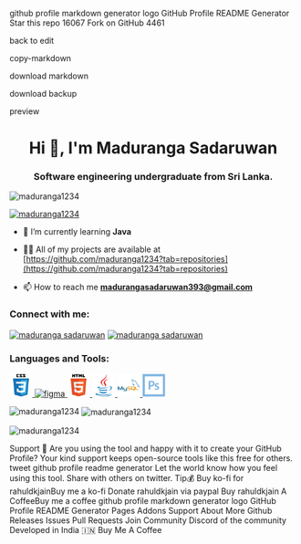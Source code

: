 github profile markdown generator logo
GitHub Profile README Generator
Star this repo
16067
Fork on GitHub
4461

back to edit

copy-markdown

download markdown

download backup

preview
<h1 align="center">Hi 👋, I'm Maduranga Sadaruwan</h1>
<h3 align="center">Software engineering undergraduate from Sri Lanka.</h3>

<p align="left"> <img src="https://komarev.com/ghpvc/?username=maduranga1234&label=Profile%20views&color=0e75b6&style=flat" alt="maduranga1234" /> </p>

<p align="left"> <a href="https://github.com/ryo-ma/github-profile-trophy"><img src="https://github-profile-trophy.vercel.app/?username=maduranga1234" alt="maduranga1234" /></a> </p>

- 🌱 I’m currently learning **Java**

- 👨‍💻 All of my projects are available at [https://github.com/maduranga1234?tab=repositories](https://github.com/maduranga1234?tab=repositories)

- 📫 How to reach me **madurangasadaruwan393@gmail.com**

<h3 align="left">Connect with me:</h3>
<p align="left">
<a href="https://linkedin.com/in/maduranga sadaruwan" target="blank"><img align="center" src="https://raw.githubusercontent.com/rahuldkjain/github-profile-readme-generator/master/src/images/icons/Social/linked-in-alt.svg" alt="maduranga sadaruwan" height="30" width="40" /></a>
<a href="https://fb.com/maduranga sadaruwan" target="blank"><img align="center" src="https://raw.githubusercontent.com/rahuldkjain/github-profile-readme-generator/master/src/images/icons/Social/facebook.svg" alt="maduranga sadaruwan" height="30" width="40" /></a>
</p>

<h3 align="left">Languages and Tools:</h3>
<p align="left"> <a href="https://www.w3schools.com/css/" target="_blank" rel="noreferrer"> <img src="https://raw.githubusercontent.com/devicons/devicon/master/icons/css3/css3-original-wordmark.svg" alt="css3" width="40" height="40"/> </a> <a href="https://www.figma.com/" target="_blank" rel="noreferrer"> <img src="https://www.vectorlogo.zone/logos/figma/figma-icon.svg" alt="figma" width="40" height="40"/> </a> <a href="https://www.w3.org/html/" target="_blank" rel="noreferrer"> <img src="https://raw.githubusercontent.com/devicons/devicon/master/icons/html5/html5-original-wordmark.svg" alt="html5" width="40" height="40"/> </a> <a href="https://www.java.com" target="_blank" rel="noreferrer"> <img src="https://raw.githubusercontent.com/devicons/devicon/master/icons/java/java-original.svg" alt="java" width="40" height="40"/> </a> <a href="https://www.mysql.com/" target="_blank" rel="noreferrer"> <img src="https://raw.githubusercontent.com/devicons/devicon/master/icons/mysql/mysql-original-wordmark.svg" alt="mysql" width="40" height="40"/> </a> <a href="https://www.photoshop.com/en" target="_blank" rel="noreferrer"> <img src="https://raw.githubusercontent.com/devicons/devicon/master/icons/photoshop/photoshop-line.svg" alt="photoshop" width="40" height="40"/> </a> </p>

<p><img align="left" src="https://github-readme-stats.vercel.app/api/top-langs?username=maduranga1234&show_icons=true&locale=en&layout=compact" alt="maduranga1234" /></p>

<p>&nbsp;<img align="center" src="https://github-readme-stats.vercel.app/api?username=maduranga1234&show_icons=true&locale=en" alt="maduranga1234" /></p>

<p><img align="center" src="https://github-readme-streak-stats.herokuapp.com/?user=maduranga1234&" alt="maduranga1234" /></p>

Support 🙏
Are you using the tool and happy with it to create your GitHub Profile?
Your kind support keeps open-source tools like this free for others.
tweet github profile readme generator
Let the world know how you feel using this tool. Share with others on twitter.
Tip💰
Buy ko-fi for rahuldkjainBuy me a ko-fi
Donate rahuldkjain via paypal
Buy rahuldkjain A CoffeeBuy me a coffee
github profile markdown generator logo
GitHub Profile README Generator
Pages
Addons
Support
About
More
Github
Releases
Issues
Pull Requests
Join Community
Discord of the community
Developed in India 🇮🇳
Buy Me A Coffee
